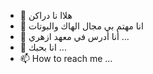 - 👋 هلاا نا دراكن
- 👀 انا مهتم بي مجال الهاك والبوتات
- 🌱 أنا أدرس في معهد ازهري ...
- 💞️ انا بحبك ...
- 📫 How to reach me ...

<!---
Draken837/Draken837 is a ✨ special ✨ repository because its `README.md` (this file) appears on your GitHub profile.
You can click the Preview link to take a look at your changes.
--->
